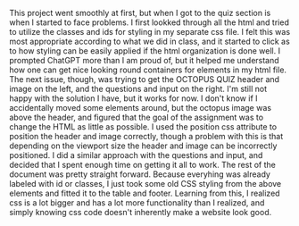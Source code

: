 This project went smoothly at first, but when I got to the quiz section is when I started to face problems. I first lookked through all the html and tried to utilize the classes and ids for styling in my separate css file. I felt this was most appropriate according to what we did in class, and it started to click as to how styling can be easily applied if the html organization is done well. I prompted ChatGPT more than I am proud of, but it helped me understand how one can get nice looking round containers for elements in my html file.
The next issue, though, was trying to get the OCTOPUS QUIZ header and image on the left, and the questions and input on the right. I'm still not happy with the solution I have, but it works for now. I don't know if I accidentally moved some elements around, but the octopus image was above the header, and figured that the goal of the assignment was to change the HTML as little as possible. I used the position css attribute to position the header and image correctly, though a problem with this is that depending on the viewport size the header and image can be incorrectly positioned. I did a similar approach with the questions and input, and decided that I spent enough time on getting it all to work. 
The rest of the document was pretty straight forward. Because everyhing was already labeled with id or classes, I just took some old CSS styling from the above elements and fitted it to the table and footer. Learning from this, I realized css is a lot bigger and has a lot more functionality than I realized, and simply knowing css code doesn't inherently make a website look good. 